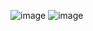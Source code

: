 ![image](https://user-images.githubusercontent.com/84061081/129358786-a14d6855-a92b-4269-aede-131b7d453e76.png)
![image](https://user-images.githubusercontent.com/84061081/129447633-9ee5d173-408f-4040-9144-6441e6d723b6.png)
